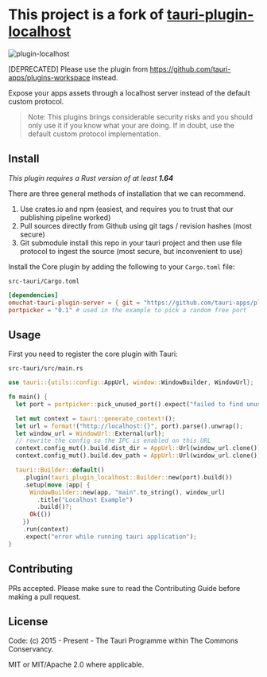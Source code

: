 # This project is a fork of [tauri-plugin-localhost](https://github.com/tauri-apps/tauri-plugin-localhost)

![plugin-localhost](banner.png)

[DEPRECATED] Please use the plugin from https://github.com/tauri-apps/plugins-workspace instead.

Expose your apps assets through a localhost server instead of the default custom protocol.

> Note: This plugins brings considerable security risks and you should only use it if you know what your are doing. If in doubt, use the default custom protocol implementation.

## Install

_This plugin requires a Rust version of at least **1.64**_

There are three general methods of installation that we can recommend.

1. Use crates.io and npm (easiest, and requires you to trust that our publishing pipeline worked)
2. Pull sources directly from Github using git tags / revision hashes (most secure)
3. Git submodule install this repo in your tauri project and then use file protocol to ingest the source (most secure, but inconvenient to use)

Install the Core plugin by adding the following to your `Cargo.toml` file:

`src-tauri/Cargo.toml`

```toml
[dependencies]
omuchat-tauri-plugin-server = { git = "https://github.com/tauri-apps/plugins-workspace", branch = "v1" }
portpicker = "0.1" # used in the example to pick a random free port
```

## Usage

First you need to register the core plugin with Tauri:

`src-tauri/src/main.rs`

```rust
use tauri::{utils::config::AppUrl, window::WindowBuilder, WindowUrl};

fn main() {
  let port = portpicker::pick_unused_port().expect("failed to find unused port");

  let mut context = tauri::generate_context!();
  let url = format!("http://localhost:{}", port).parse().unwrap();
  let window_url = WindowUrl::External(url);
  // rewrite the config so the IPC is enabled on this URL
  context.config_mut().build.dist_dir = AppUrl::Url(window_url.clone());
  context.config_mut().build.dev_path = AppUrl::Url(window_url.clone());

  tauri::Builder::default()
    .plugin(tauri_plugin_localhost::Builder::new(port).build())
    .setup(move |app| {
      WindowBuilder::new(app, "main".to_string(), window_url)
        .title("Localhost Example")
        .build()?;
      Ok(())
    })
    .run(context)
    .expect("error while running tauri application");
}
```

## Contributing

PRs accepted. Please make sure to read the Contributing Guide before making a pull request.

## License

Code: (c) 2015 - Present - The Tauri Programme within The Commons Conservancy.

MIT or MIT/Apache 2.0 where applicable.
